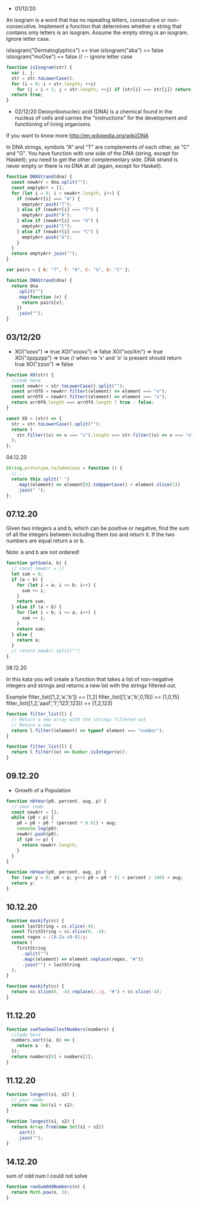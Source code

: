 - 01/12/20

An isogram is a word that has no repeating letters, consecutive or non-consecutive. Implement a function that determines whether a string that contains only letters is an isogram. Assume the empty string is an isogram. Ignore letter case.

isIsogram("Dermatoglyphics") == true
isIsogram("aba") == false
isIsogram("moOse") == false // -- ignore letter case

```js mine
function isIsogram(str) {
  var i, j;
  str = str.toLowerCase();
  for (i = 0; i < str.length; ++i)
    for (j = i + 1; j < str.length; ++j) if (str[i] === str[j]) return false;
  return true;
}
```

- 02/12/20
  Deoxyribonucleic acid (DNA) is a chemical found in the nucleus of cells and carries the "instructions" for the development and functioning of living organisms.

If you want to know more http://en.wikipedia.org/wiki/DNA

In DNA strings, symbols "A" and "T" are complements of each other, as "C" and "G". You have function with one side of the DNA (string, except for Haskell); you need to get the other complementary side. DNA strand is never empty or there is no DNA at all (again, except for Haskell).

```js mine
function DNAStrand(dna) {
  const newArr = dna.split("");
  const emptyArr = [];
  for (let i = 0; i < newArr.length; i++) {
    if (newArr[i] === "A") {
      emptyArr.push("T");
    } else if (newArr[i] === "T") {
      emptyArr.push("A");
    } else if (newArr[i] === "G") {
      emptyArr.push("C");
    } else if (newArr[i] === "C") {
      emptyArr.push("G");
    }
  }
  return emptyArr.join("");
}
```

```js other
var pairs = { A: "T", T: "A", C: "G", G: "C" };

function DNAStrand(dna) {
  return dna
    .split("")
    .map(function (v) {
      return pairs[v];
    })
    .join("");
}
```

## 03/12/20

- XO("ooxx") => true
  XO("xooxx") => false
  XO("ooxXm") => true
  XO("zpzpzpp") => true // when no 'x' and 'o' is present should return true
  XO("zzoo") => false

```js serin
function XO(str) {
  //code here
  const newArr = str.toLowerCase().split("");
  const arrOfO = newArr.filter((element) => element === "o");
  const arrOfX = newArr.filter((element) => element === "x");
  return arrOfO.length === arrOfX.length ? true : false;
}
```

```js popular
const XO = (str) => {
  str = str.toLowerCase().split("");
  return (
    str.filter((x) => x === "x").length === str.filter((x) => x === "o").length
  );
};
```

04.12.20

```js serin
String.prototype.toJadenCase = function () {
  //...
  return this.split(" ")
    .map((element) => element[0].toUpperCase() + element.slice(1))
    .join(" ");
};
```

## 07.12.20

Given two integers a and b, which can be positive or negative, find the sum of all the integers between including them too and return it. If the two numbers are equal return a or b.

Note: a and b are not ordered!

```js
function getSum(a, b) {
  // const newArr = []
  let sum = 0;
  if (a < b) {
    for (let i = a; i <= b; i++) {
      sum += i;
    }
    return sum;
  } else if (a > b) {
    for (let i = b; i <= a; i++) {
      sum += i;
    }
    return sum;
  } else {
    return a;
  }
  // return newArr.split("")
}
```

08.12.20

In this kata you will create a function that takes a list of non-negative integers and strings and returns a new list with the strings filtered out.

Example
filter_list([1,2,'a','b']) == [1,2]
filter_list([1,'a','b',0,15]) == [1,0,15]
filter_list([1,2,'aasf','1','123',123]) == [1,2,123]

```js serin
function filter_list(l) {
  // Return a new array with the strings filtered out
  // Return a new
  return l.filter((element) => typeof element === "number");
}
```

```js
function filter_list(l) {
  return l.filter((e) => Number.isInteger(e));
}
```

## 09.12.20

- Growth of a Population

```js serin
function nbYear(p0, percent, aug, p) {
  // your code
  const newArr = [];
  while (p0 < p) {
    p0 = p0 + p0 * (percent * 0.01) + aug;
    console.log(p0);
    newArr.push(p0);
    if (p0 >= p) {
      return newArr.length;
    }
  }
}
```

```js other
function nbYear(p0, percent, aug, p) {
  for (var y = 0; p0 < p; y++) p0 = p0 * (1 + percent / 100) + aug;
  return y;
}
```

## 10.12.20

```js serin
function maskify(cc) {
  const lastString = cc.slice(-4);
  const firstString = cc.slice(0, -4);
  const regex = /[A-Za-z0-9]/g;
  return (
    firstString
      .split("")
      .map((element) => element.replace(regex, "#"))
      .join("") + lastString
  );
}
```

```js
function maskify(cc) {
  return cc.slice(0, -4).replace(/./g, "#") + cc.slice(-4);
}
```

## 11.12.20

```js
function sumTwoSmallestNumbers(numbers) {
  //Code here
  numbers.sort((a, b) => {
    return a - b;
  });
  return numbers[0] + numbers[1];
}
```

## 11.12.20

```js
function longest(s1, s2) {
  // your code
  return new Set(s1 + s2);
}
```

```js other
function longest(s1, s2) {
  return Array.from(new Set(s1 + s2))
    .sort()
    .join("");
}
```

## 14.12.20

sum of odd num
I could not solve

```js other
function rowSumOddNumbers(n) {
  return Math.pow(n, 3);
}
```
